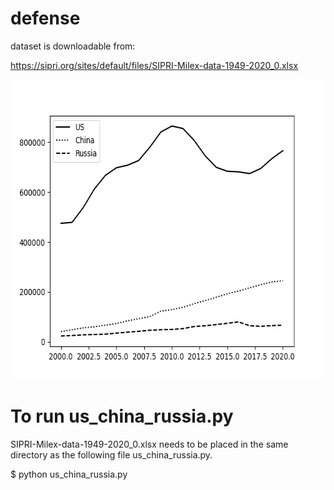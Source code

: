 # defense
dataset is downloadable from:

https://sipri.org/sites/default/files/SIPRI-Milex-data-1949-2020_0.xlsx

<img src='https://github.com/ytakefuji/defense/blob/main/result.png' width=640 height=480>

# To run us_china_russia.py
SIPRI-Milex-data-1949-2020_0.xlsx needs to be placed in the same directory as the following file us_china_russia.py.

$ python us_china_russia.py
